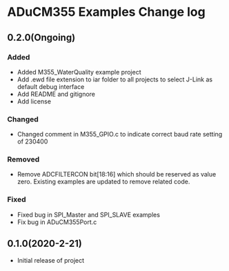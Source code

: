ADuCM355 Examples Change log
==========================

## 0.2.0(Ongoing)

### Added
* Added M355_WaterQuality example project
* Add .ewd file extension to iar folder to all projects to select J-Link as default debug interface
* Add README and gitignore
* Add license

### Changed
* Changed comment in M355_GPIO.c to indicate correct baud rate setting of 230400


### Removed
* Remove ADCFILTERCON bit[18:16] which should be reserved as value zero. Existing examples are updated to remove related code.

### Fixed
* Fixed bug in SPI_Master and SPI_SLAVE examples
* Fix bug in ADuCM355Port.c

## 0.1.0(2020-2-21)

* Initial release of project